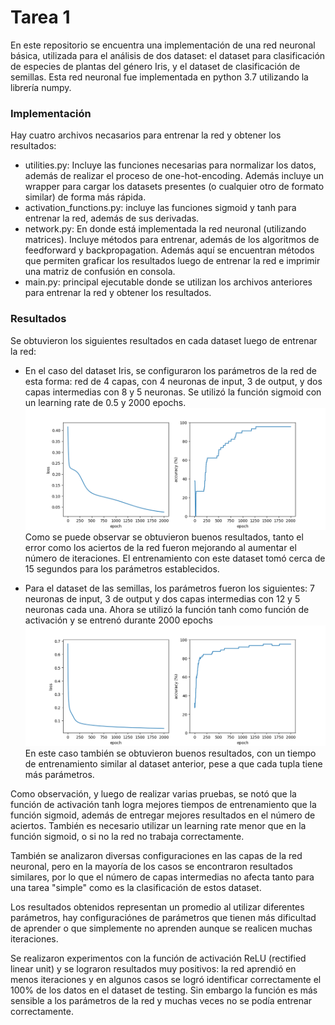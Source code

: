 # Tarea 1
En este repositorio se encuentra una implementación de una red neuronal básica, utilizada para el análisis de dos dataset: el dataset para clasificación
de especies de plantas del género Iris, y el dataset de clasificación de semillas. Esta red neuronal fue implementada en python 3.7 utilizando la
librería numpy.

### Implementación
Hay cuatro archivos necasarios para entrenar la red y obtener los resultados:
* utilities.py: Incluye las funciones necesarias para normalizar los datos, además de realizar el proceso de 
one-hot-encoding. Además incluye un wrapper para cargar los datasets presentes (o cualquier otro de formato similar) de forma más rápida.
* activation_functions.py: incluye las funciones sigmoid y tanh para entrenar la red, además de sus 
derivadas.
* network.py: En donde está implementada la red neuronal (utilizando matrices). Incluye métodos para entrenar, además de los
algoritmos de feedforward y backpropagation. Además aquí se encuentran métodos que permiten graficar los resultados luego de entrenar la red
e imprimir una matriz de confusión en consola.
* main.py: principal ejecutable donde se utilizan los archivos anteriores para entrenar la red y obtener los resultados.

### Resultados
Se obtuvieron los siguientes resultados en cada dataset luego de entrenar la red:

* En el caso del dataset Iris, se configuraron los parámetros de la red de esta forma:
red de 4 capas, con 4 neuronas de input, 3 de output, y dos capas intermedias con 8 y 5 neuronas. Se utilizó la función sigmoid con un learning rate de 
0.5 y 2000 epochs.
![iris](/Tarea1/images/iris.png)
Como se puede observar se obtuvieron buenos resultados, tanto el error como los aciertos de la red fueron mejorando al aumentar el número de iteraciones. 
El entrenamiento con este dataset tomó cerca de 15 segundos para los parámetros establecidos.

* Para el dataset de las semillas, los parámetros fueron los siguientes: 7 neuronas de input, 3 de output y dos capas intermedias con
12 y 5 neuronas cada una. Ahora se utilizó la función tanh como función de activación y se entrenó durante 2000 epochs
![seed](/Tarea1/images/seed.png)
En este caso también se obtuvieron buenos resultados, con un tiempo de entrenamiento similar al dataset anterior, pese a que cada tupla tiene más parámetros.

Como observación, y luego de realizar varias pruebas, se notó que la función de activación tanh logra mejores tiempos de entrenamiento que la función sigmoid, además de entregar
mejores resultados en el número de aciertos. También es necesario utilizar un learning rate menor que en la función sigmoid, o si no la red no trabaja correctamente. 

También se analizaron diversas configuraciones en las capas de la red neuronal, pero en la mayoría de los casos se encontraron resultados similares, por lo que el número de capas intermedias no afecta tanto para una tarea "simple"
como es la clasificación de estos dataset. 

Los resultados obtenidos representan un promedio al utilizar diferentes parámetros, hay configuraciónes de parámetros que tienen más dificultad de aprender o que simplemente no aprenden aunque se realicen muchas iteraciones.

Se realizaron experimentos con la función de activación ReLU (rectified linear unit) y se lograron resultados muy positivos: la red aprendió en menos iteraciones y en algunos casos se logró identificar
correctamente el 100% de los datos en el dataset de testing. Sin embargo la función es más sensible a los parámetros de la red y muchas veces no se podía entrenar correctamente.

